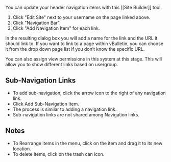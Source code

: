 You can update your header navigation items with this [[Site Builder]] tool.

1. Click "Edit Site" next to your username on the page linked above.  
2. Click "Navigation Bar".  
3. Click "Add Navigation Item" for each link. 

In the resulting dialog box you will add a name for the link and the URL it should link to. If you want to link to a page within vBulletin, you can choose it from the drop down page list if you don’t know the specific URL. 

You can also assign view permissions in this system at this stage. This will allow you to show different links based on usergroup.

## Sub-Navigation Links

- To add sub-navigation, click the arrow icon to the right of any navigation link. 
- Click Add Sub-Navigation Item.  
- The process is similar to adding a navigation link.
- Sub-navigation links are not shared among Navigation links.

## Notes
- To Rearrange items in the menu, click on the item and drag it to its new location.  
- To delete items, click on the trash can icon.

